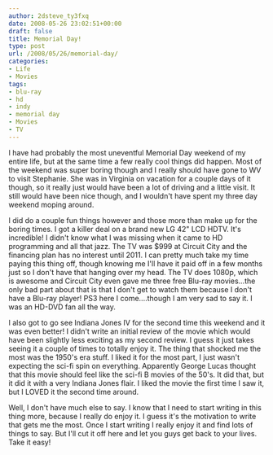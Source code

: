 ```yaml
---
author: 2dsteve_ty3fxq
date: 2008-05-26 23:02:51+00:00
draft: false
title: Memorial Day!
type: post
url: /2008/05/26/memorial-day/
categories:
- Life
- Movies
tags:
- blu-ray
- hd
- indy
- memorial day
- Movies
- TV
---
```


I have had probably the most uneventful Memorial Day weekend of my entire life, but at the same time a few really cool things did happen. Most of the weekend was super boring though and I really should have gone to WV to visit Stephanie. She was in Virginia on vacation for a couple days of it though, so it really just would have been a lot of driving and a little visit. It still would have been nice though, and I wouldn't have spent my three day weekend moping around.

I did do a couple fun things however and those more than make up for the boring times. I got a killer deal on a brand new LG 42" LCD HDTV. It's incredible! I didn't know what I was missing when it came to HD programming and all that jazz. The TV was $999 at Circuit City and the financing plan has no interest until 2011. I can pretty much take my time paying this thing off, though knowing me I'll have it paid off in a few months just so I don't have that hanging over my head. The TV does 1080p, which is awesome and Circuit City even gave me three free Blu-ray movies...the only bad part about that is that I don't get to watch them because I don't have a Blu-ray player! PS3 here I come....though I am very sad to say it. I was an HD-DVD fan all the way.

I also got to go see Indiana Jones IV for the second time this weekend and it was even better! I didn't write an initial review of the movie which would have been slightly less exciting as my second review. I guess it just takes seeing it a couple of times to totally enjoy it. The thing that shocked me the most was the 1950's era stuff. I liked it for the most part, I just wasn't expecting the sci-fi spin on everything. Apparently George Lucas thought that this movie should feel like the sci-fi B movies of the 50's. It did that, but it did it with a very Indiana Jones flair. I liked the movie the first time I saw it, but I LOVED it the second time around.

Well, I don't have much else to say. I know that I need to start writing in this thing more, because I really do enjoy it. I guess it's the motivation to write that gets me the most. Once I start writing I really enjoy it and find lots of things to say. But I'll cut it off here and let you guys get back to your lives. Take it easy!

